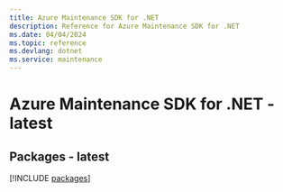 ```yaml
---
title: Azure Maintenance SDK for .NET
description: Reference for Azure Maintenance SDK for .NET
ms.date: 04/04/2024
ms.topic: reference
ms.devlang: dotnet
ms.service: maintenance
---
```

# Azure Maintenance SDK for .NET - latest
## Packages - latest
[!INCLUDE [packages](maintenance-index.md)]